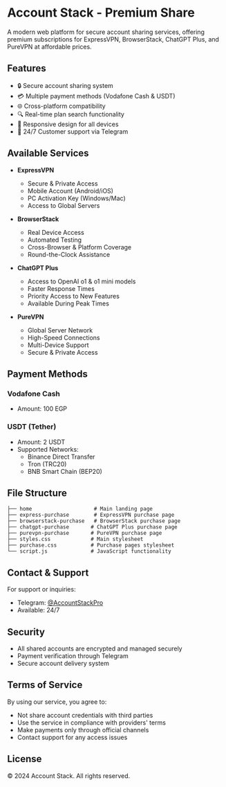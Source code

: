 # Account Stack - Premium Share

A modern web platform for secure account sharing services, offering premium subscriptions for ExpressVPN, BrowserStack, ChatGPT Plus, and PureVPN at affordable prices.

## Features

- 🔒 Secure account sharing system
- 💳 Multiple payment methods (Vodafone Cash & USDT)
- 🌐 Cross-platform compatibility
- 🔍 Real-time plan search functionality
- 📱 Responsive design for all devices
- 💬 24/7 Customer support via Telegram

## Available Services

- **ExpressVPN**
  - Secure & Private Access
  - Mobile Account (Android/iOS)
  - PC Activation Key (Windows/Mac)
  - Access to Global Servers

- **BrowserStack**
  - Real Device Access
  - Automated Testing
  - Cross-Browser & Platform Coverage
  - Round-the-Clock Assistance

- **ChatGPT Plus**
  - Access to OpenAI o1 & o1 mini models
  - Faster Response Times
  - Priority Access to New Features
  - Available During Peak Times

- **PureVPN**
  - Global Server Network
  - High-Speed Connections
  - Multi-Device Support
  - Secure & Private Access

## Payment Methods

### Vodafone Cash
- Amount: 100 EGP

### USDT (Tether)
- Amount: 2 USDT
- Supported Networks:
  - Binance Direct Transfer
  - Tron (TRC20)
  - BNB Smart Chain (BEP20)

## File Structure

```
├── home                    # Main landing page
├── express-purchase        # ExpressVPN purchase page
├── browserstack-purchase   # BrowserStack purchase page
├── chatgpt-purchase       # ChatGPT Plus purchase page
├── purevpn-purchase       # PureVPN purchase page
├── styles.css             # Main stylesheet
├── purchase.css           # Purchase pages stylesheet
└── script.js              # JavaScript functionality
```

## Contact & Support

For support or inquiries:
- Telegram: [@AccountStackPro](https://t.me/AccountStackPro)
- Available: 24/7

## Security

- All shared accounts are encrypted and managed securely
- Payment verification through Telegram
- Secure account delivery system

## Terms of Service

By using our service, you agree to:
- Not share account credentials with third parties
- Use the service in compliance with providers' terms
- Make payments only through official channels
- Contact support for any access issues

## License

© 2024 Account Stack. All rights reserved.

